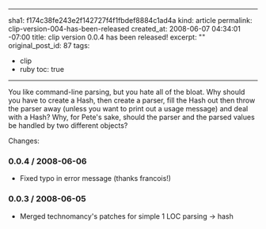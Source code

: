 ----- 
sha1: f174c38fe243e2f142727f4f1fbdef8884c1ad4a
kind: article
permalink: clip-version-004-has-been-released
created_at: 2008-06-07 04:34:01 -07:00
title: clip version 0.0.4 has been released!
excerpt: ""
original_post_id: 87
tags: 
- clip
- ruby
toc: true
-----
You like command-line parsing, but you hate all of the bloat. Why
should you have to create a Hash, then create a parser, fill the Hash
out then throw the parser away (unless you want to print out a usage
message) and deal with a Hash? Why, for Pete's sake, should the parser
and the parsed values be handled by two different objects?

Changes:

### 0.0.4 / 2008-06-06

* Fixed typo in error message (thanks francois!)

### 0.0.3 / 2008-06-05

* Merged technomancy's patches for simple 1 LOC parsing -> hash
